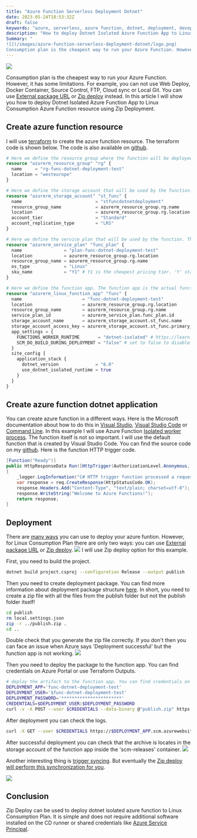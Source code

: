 ```yaml
---
title: "Azure Function Serverless Deployment Dotnet"
date: 2023-05-24T18:53:32Z
draft: false
keywords: "azure, serverless, azure function, dotnet, deployment, devops, terraform"
description: "How to deploy Dotnet Isolated Azure Function App to Linux Consumption Azure Function resource using Zip Deployment."
Summary: "
![](/images/azure-function-serverless-deployment-dotnet/logo.png)
Consumption plan is the cheapest way to run your Azure Function. However, it has some limitations. For example, you can not use Web Deploy, Docker Container, Source Control, FTP, Cloud sync or Local Git. You can use [External package URL](https://learn.microsoft.com/en-us/azure/azure-functions/functions-deployment-technologies#external-package-url) or [Zip deploy](https://learn.microsoft.com/en-us/azure/azure-functions/functions-deployment-technologies#zip-deploy) instead. In this article I will show you how to deploy Dotnet Isolated Azure Function App to Linux Consumption Azure Function resource using Zip Deployment."
---
```


![](/images/azure-function-serverless-deployment-dotnet/logo.png)

Consumption plan is the cheapest way to run your Azure Function. However, it has some limitations. For example, you can not use Web Deploy, Docker Container, Source Control, FTP, Cloud sync or Local Git. You can use [External package URL](https://learn.microsoft.com/en-us/azure/azure-functions/functions-deployment-technologies#external-package-url) or [Zip deploy](https://learn.microsoft.com/en-us/azure/azure-functions/functions-deployment-technologies#zip-deploy) instead. In this article I will show you how to deploy Dotnet Isolated Azure Function App to Linux Consumption Azure Function resource using Zip Deployment.

## Create azure function resource

I will use [terraform](https://www.terraform.io) to create the azure function resource. The terraform code is shown below. The code is also available on [github](https://github.com/lAnubisl/AzureFunctionDotnetIsolatedLinuxConsumptionZipDeployment/blob/main/Infrastructure/main.tf).

```terraform
# Here we define the resource group where the function will be deployed. https://registry.terraform.io/providers/hashicorp/azurerm/latest/docs/resources/resource_group
resource "azurerm_resource_group" "rg" {
  name     = "rg-func-dotnet-deployment-test"
  location = "westeurope"
}

# Here we define the storage account that will be used by the function. Any azure function needs a storage account. https://registry.terraform.io/providers/hashicorp/azurerm/latest/docs/resources/storage_account
resource "azurerm_storage_account" "st_func" {
  name                            = "stfuncdotnetdeployment"
  resource_group_name             = azurerm_resource_group.rg.name
  location                        = azurerm_resource_group.rg.location
  account_tier                    = "Standard"
  account_replication_type        = "LRS"
}

# Here we define the service plan that will be used by the function. The service plan defines the location, the operating system and the pricing tier. https://registry.terraform.io/providers/hashicorp/azurerm/latest/docs/resources/service_plan
resource "azurerm_service_plan" "func_plan" {
  name                = "plan-func-dotnet-deployment-test"
  location            = azurerm_resource_group.rg.location
  resource_group_name = azurerm_resource_group.rg.name
  os_type             = "Linux"
  sku_name            = "Y1" # Y1 is the cheapest pricing tier. 'Y' stands for Dynamic. That means Consumption Plan.
}

# Here we define the function app. The function app is the actual function that will be deployed. It is linked to the service plan and the storage account. https://registry.terraform.io/providers/hashicorp/azurerm/latest/docs/resources/linux_function_app
resource "azurerm_linux_function_app" "func" {
  name                       = "func-dotnet-deployment-test"
  location                   = azurerm_resource_group.rg.location
  resource_group_name        = azurerm_resource_group.rg.name
  service_plan_id            = azurerm_service_plan.func_plan.id
  storage_account_name       = azurerm_storage_account.st_func.name
  storage_account_access_key = azurerm_storage_account.st_func.primary_access_key
  app_settings = {
    FUNCTIONS_WORKER_RUNTIME       = "dotnet-isolated" # https://learn.microsoft.com/en-us/azure/azure-functions/dotnet-isolated-process-guide
    SCM_DO_BUILD_DURING_DEPLOYMENT = "false" # set to false to disable build during deployment. Do not set it to true. It will cause deployment to fail.
  }
  site_config {
    application_stack {
      dotnet_version              = "6.0"
      use_dotnet_isolated_runtime = true
    }
  }
}
```

## Create azure function dotnet application

You can create azure function in a different ways. Here is the Microsoft documentation about how to do this in [Visual Studio](https://learn.microsoft.com/en-us/azure/azure-functions/functions-create-your-first-function-visual-studio), [Visual Studio Code](https://learn.microsoft.com/en-us/azure/azure-functions/create-first-function-vs-code-csharp) or [Command Line](https://learn.microsoft.com/en-us/azure/azure-functions/create-first-function-cli-csharp?tabs=azure-cli). In this example I will use Azure Function [Isolated worker process](https://learn.microsoft.com/en-us/azure/azure-functions/dotnet-isolated-process-guide). The function itself is not so important. I will use the default function that is created by Visual Studio Code. You can find the source code on my [github](https://github.com/lAnubisl/AzureFunctionDotnetIsolatedLinuxConsumptionZipDeployment/tree/main/Source). Here is the function HTTP trigger code.

```csharp
[Function("Ready")]
public HttpResponseData Run([HttpTrigger(AuthorizationLevel.Anonymous, "get", "post")] HttpRequestData req)
{
    _logger.LogInformation("C# HTTP trigger function processed a request.");
    var response = req.CreateResponse(HttpStatusCode.OK);
    response.Headers.Add("Content-Type", "text/plain; charset=utf-8");
    response.WriteString("Welcome to Azure Functions!");
    return response;
}
```

## Deployment

There are [many ways](https://learn.microsoft.com/en-us/azure/azure-functions/functions-deployment-technologies) you can use to deploy your azure funtion. However, for Linux Consumption Plan there are only two ways: you can use [External package URL](https://learn.microsoft.com/en-us/azure/azure-functions/functions-deployment-technologies#external-package-url) or [Zip deploy](https://learn.microsoft.com/en-us/azure/azure-functions/functions-deployment-technologies#zip-deploy).
![](/images/azure-function-serverless-deployment-dotnet/deployment_options.png)
I will use Zip deploy option for this example.

First, you need to build the project.
``` bash
dotnet build project.csproj --configuration Release --output publish
```
  Then you need to create deployment package. You can find more information about deployment package structure [here](https://learn.microsoft.com/en-us/azure/azure-functions/deployment-zip-push#deployment-zip-file-requirements). In short, you need to create a zip file with all the files from the publish folder but not the publish folder itself!
``` bash
cd publish
rm local.settings.json
zip -r ../publish.zip .
cd ..
```
Double check that you generate the zip file correctly. If you don't then you can face an issue when Azure says 'Deployment successful' but the function app is not working.
![](/images/azure-function-serverless-deployment-dotnet/deployment_package_structure.png)

  Then you need to deploy the package to the function app. You can find credentials on Azure Portal or use Terraform Outputs.
``` bash
# deploy the artifact to the function app. You can find credentials on Azure Portal or use Terraform Outputs.
DEPLOYMENT_APP='func-dotnet-deployment-test'
DEPLOYMENT_USER='$func-dotnet-deployment-test'
DEPLOYMENT_PASSWORD='***********************'
CREDENTIALS=$DEPLOYMENT_USER:$DEPLOYMENT_PASSWORD
curl -v -X POST --user $CREDENTIALS --data-binary @"publish.zip" https://$DEPLOYMENT_APP.scm.azurewebsites.net:443/api/zipdeploy
```

After deployment you can check the logs.
``` bash
curl -X GET --user $CREDENTIALS https://$DEPLOYMENT_APP.scm.azurewebsites.net:443/deployments
```

After successful deployment you can check that the archive is locates in the storage account of the function app inside the 'scm-releases' container.
![](/images/azure-function-serverless-deployment-dotnet/deployment_package_in_storage.png)

Another interesting thing is [trigger syncing](https://learn.microsoft.com/en-us/azure/azure-functions/functions-deployment-technologies#trigger-syncing). But eventually the [Zip deploy will perform this synchronization for you](https://github.com/projectkudu/kudu/wiki/Deploying-from-a-zip-file-or-url#comparison-with-zip-api:~:text=Zipdeploy%20will%20perform%20this%20synchronization%20for%20you).

![](/images/azure-function-serverless-deployment-dotnet/functions_list.png)

## Conclusion
Zip Deploy can be used to deploy dotnet isolated azure function to Linux Consumption Plan. It is simple and does not require additional software installed on the CD runner or shared credentials like [Azure Service Principal](https://learn.microsoft.com/en-us/azure/active-directory/develop/app-objects-and-service-principals?tabs=browser). 